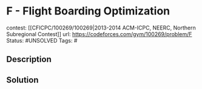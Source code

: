 # F - Flight Boarding Optimization

contest: [[CFICPC/100269/100269|2013-2014 ACM-ICPC, NEERC, Northern Subregional Contest]]
url: https://codeforces.com/gym/100269/problem/F
Status: #UNSOLVED
Tags: #

## Description

## Solution


